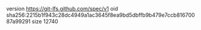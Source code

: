 version https://git-lfs.github.com/spec/v1
oid sha256:2215b1f943c28dc4949a1ac3645f8ea9bd5dbffb9b479e7ccb81670087a99291
size 12740
